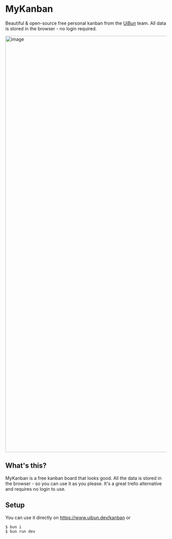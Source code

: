 # MyKanban

Beautiful & open-source free personal kanban from the [UiBun](https://www.uibun.dev) team. All data is stored in the browser - no login required.

<img width="1298" alt="image" src="https://github.com/user-attachments/assets/384b9fda-baed-4810-a75c-145180c1fdfe" />

## What's this?

MyKanban is a free kanban board that looks good. All the data is stored in the browser - so you can use it as you please. It's a great trello alternative and requires no login to use.

## Setup

You can use it directly on https://www.uibun.dev/kanban
or

```
$ bun i
$ bun run dev
```
